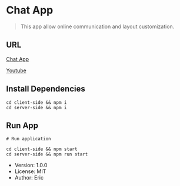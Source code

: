 # Chat App
> This app allow online communication and layout customization.
## URL
[Chat App](https://temp-chat-009.herokuapp.com/)

[Youtube](https://www.youtube.com/watch?v=EKSErsPFfF4)
## Install Dependencies

```
cd client-side && npm i
cd server-side && npm i
```
## Run App

```
# Run application

cd client-side && npm start
cd server-side && npm run start

```
- Version: 1.0.0
- License: MIT
- Author: Eric
